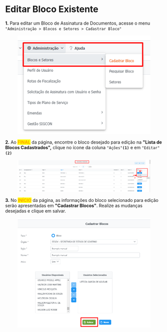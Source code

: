 # Editar Bloco Existente

**1.** Para editar um Bloco de Assinatura de Documentos, acesse o menu `"Administração > Blocos e Setores > Cadastrar Bloco"`

<figure><img src="../../.gitbook/assets/image (193) (1).png" alt=""><figcaption></figcaption></figure>

**2.** Ao <mark style="color:orange;">**FINAL**</mark> da página, encontre o bloco desejado para edição na **"Lista de Blocos Cadastrados",** clique no ícone da coluna `"Ações"`**`(1)`** e em `"Editar"`**`(2)`**&#x20;

<figure><img src="../../.gitbook/assets/image (198) (1).png" alt=""><figcaption></figcaption></figure>

**3.** No <mark style="color:orange;">**INÍCIO**</mark> da página, as informações do bloco selecionado para edição serão apresentadas em **"Cadastrar Blocos"**. Realize as mudanças desejadas e clique em salvar.

<figure><img src="../../.gitbook/assets/image (195) (1).png" alt=""><figcaption></figcaption></figure>
